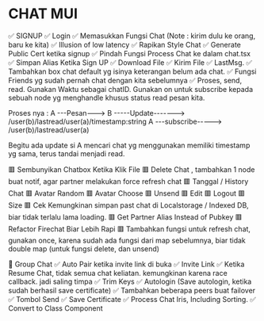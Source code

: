 # CHAT MUI
✅ SIGNUP
✅ Login
✅ Memasukkan Fungsi Chat (Note : kirim dulu ke orang, baru ke kita)
✅ Illusion of low latency
✅ Rapikan Style Chat
✅ Generate Public Cert ketika signup
✅ Pindah Fungsi Process Chat ke dalam chat.tsx
✅ Simpan Alias Ketika Sign UP
✅ Download File
✅ Kirim File
✅ LastMsg.
✅ Tambahkan box chat default yg isinya keterangan belum ada chat. 
✅ Fungsi Friends yg sudah pernah chat dengan kita sebelumnya
✅ Proses, send, read. Gunakan Waktu sebagai chatID. Gunakan on untuk subscribe kepada sebuah node yg menghandle khusus status read pesan kita. 

Proses nya :
A ---Pesan---> B -----Update-------> /user(b)/lastread/user(a)/timestamp:string
A ---subscribe-----> /user(b)/lastread/user(a)

Begitu ada update si A mencari chat yg menggunakan memiliki timestamp yg sama, terus tandai menjadi read. 

🟥 Sembunyikan Chatbox Ketika Klik File
🟥 Delete Chat , tambahkan 1 node buat notif, agar partner melakukan force refresh chat
🟥 Tanggal / History Chat
🟥 Avatar Random
🟥 Avatar Choose
🟥 Unsend
🟥 Edit
🟥 Logout
🟥 Size
🟥 Cek Kemungkinan simpan past chat di Localstorage / Indexed DB, biar tidak terlalu lama loading.
🟥 Get Partner Alias Instead of Pubkey
🟥 Refactor Firechat Biar Lebih Rapi
🟥 Tambahkan fungsi untuk refresh chat, gunakan once, karena sudah ada fungsi dari map sebelumnya, biar tidak double map (untuk fungsi delete, dan unsend)

🐢 Group Chat
✅ Auto Pair ketika invite link di buka
✅ Invite Link
✅ Ketika Resume Chat, tidak semua chat keliatan. kemungkinan karena race callback. jadi saling timpa
✅ Trim Keys
✅ Autologin (Save autologin, ketika sudah berhasil save certificate)
✅ Tambahkan beberapa peers buat failover
✅ Tombol Send
✅ Save Certificate
✅ Process Chat Iris, Including Sorting.
✅ Convert to Class Component
